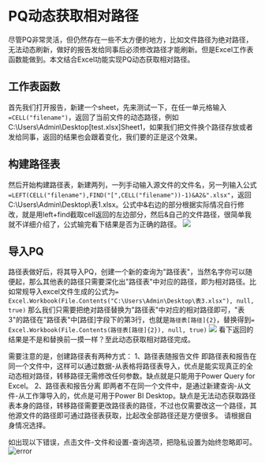 # PQ动态获取相对路径

尽管PQ非常灵活，但仍然存在一些不太方便的地方，比如文件路径为绝对路径，无法动态刷新，做好的报告发给同事后必须修改路径才能刷新。但是Excel工作表函数能做到。本文结合Excel功能实现PQ动态获取相对路径。

## 工作表函数

首先我们打开报告，新建一个sheet，先来测试一下，在任一单元格输入`=CELL("filename")`，返回了当前文件的动态路径，例如C:\Users\Admin\Desktop\[test.xlsx]Sheet1，如果我们把文件换个路径存放或者发给同事，返回的结果也会跟着变化，我们要的正是这个效果。

## 构建路径表

然后开始构建路径表，新建两列，一列手动输入源文件的文件名，另一列输入公式`=LEFT(CELL("filename"),FIND("[",CELL("filename"))-1)&A2&".xlsx"`，返回C:\Users\Admin\Desktop\表1.xlsx。公式中&右边的部分根据实际情况自行修改，就是用left+find截取cell返回的左边部分，然后&自己的文件路径，很简单我就不详细介绍了，公式输完看下结果是否为正确的路径。
![](C:\Users\jaymz\Desktop\path1.jpg)

## 导入PQ

路径表做好后，将其导入PQ，创建一个新的查询为"路径表"，当然名字你可以随便起，那么其他表的路径只需要深化出"路径表"中对应的路径，即为相对路径。比如常规导入excel文件生成的公式为`= Excel.Workbook(File.Contents("C:\Users\Admin\Desktop\表3.xlsx"), null, true)`
那么我们只需要把绝对路径替换为"路径表"中对应的相对路径即可，"表3"的路径在"路径表"中[路径]字段下的第3行，也就是`路径表[路径]{2}`，替换得到`= Excel.Workbook(File.Contents(路径表[路径]{2}), null, true)`
![](C:\Users\jaymz\Desktop\path2.jpg)
看下返回的结果是不是和替换前一摸一样？至此动态获取相对路径完成。

需要注意的是，创建路径表有两种方式：
1、路径表随报告文件
即路径表和报告在同一个文件中，这样可以通过数据-从表格将路径表导入，优点是能实现真正的全动态相对路径，转移路径无需修改任何参数。缺点就是只能用于Power Query for Excel。
2、路径表和报告分离
即两者不在同一个文件中，是通过新建查询-从文件-从工作簿导入的，优点是可用于Power BI Desktop。缺点是无法动态获取路径表本身的路径，转移路径需要更改路径表的路径，不过也仅需要改这一个路径，其他源文件的路径即可通过路径表获取，比起改全部路径还是方便很多。
请根据自身情况选择。

如出现以下错误，点击文件-文件和设置-查询选项，把隐私设置为始终忽略即可。
![error](C:\Users\jaymz\Desktop\error.png)

